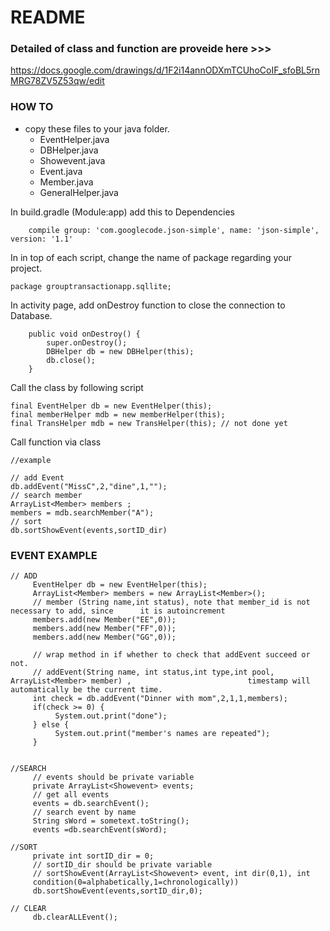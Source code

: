# README #

### Detailed of class and function are proveide here >>> ###
https://docs.google.com/drawings/d/1F2i14annODXmTCUhoCoIF_sfoBL5rnMRG78ZV5Z53qw/edit

### HOW TO ###

* copy these files to your java folder.
     * EventHelper.java
     * DBHelper.java
     * Showevent.java
     * Event.java
     * Member.java
     * GeneralHelper.java


In build.gradle (Module:app) add this to Dependencies
```
    compile group: 'com.googlecode.json-simple', name: 'json-simple', version: '1.1'
```
In in top of each script, change the name of package regarding your project.
```
package grouptransactionapp.sqllite;
```
In activity page, add onDestroy function to close the connection to Database.
```
    public void onDestroy() {
        super.onDestroy();
        DBHelper db = new DBHelper(this);
        db.close();
    }
```
Call the class by following script
```
final EventHelper db = new EventHelper(this);
final memberHelper mdb = new memberHelper(this);
final TransHelper mdb = new TransHelper(this); // not done yet
```
Call function via class
```
//example

// add Event
db.addEvent("MissC",2,"dine",1,"");
// search member
ArrayList<Member> members ;
members = mdb.searchMember("A");
// sort
db.sortShowEvent(events,sortID_dir)
```

### EVENT EXAMPLE ###
```
// ADD
     EventHelper db = new EventHelper(this);
     ArrayList<Member> members = new ArrayList<Member>();
     // member (String name,int status), note that member_id is not necessary to add, since      it is autoincrement
     members.add(new Member("EE",0));
     members.add(new Member("FF",0));
     members.add(new Member("GG",0));

     // wrap method in if whether to check that addEvent succeed or not.
     // addEvent(String name, int status,int type,int pool, ArrayList<Member> member) ,                          timestamp will automatically be the current time. 
     int check = db.addEvent("Dinner with mom",2,1,1,members);
     if(check >= 0) {
          System.out.print("done");
     } else {
          System.out.print("member's names are repeated");
     }


//SEARCH
     // events should be private variable
     private ArrayList<Showevent> events;
     // get all events
     events = db.searchEvent();
     // search event by name
     String sWord = sometext.toString();
     events =db.searchEvent(sWord);

//SORT 
     private int sortID_dir = 0;
     // sortID_dir should be private variable
     // sortShowEvent(ArrayList<Showevent> event, int dir(0,1), int 
     condition(0=alphabetically,1=chronologically))
     db.sortShowEvent(events,sortID_dir,0);

// CLEAR
     db.clearALLEvent();

```